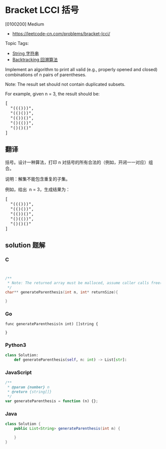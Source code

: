 # Bracket LCCI 括号

[0100200] Medium

- https://leetcode-cn.com/problems/bracket-lcci/

Topic Tags:

- [String 字符串](https://leetcode-cn.com/tag/string/)
- [Backtracking 回溯算法](https://leetcode-cn.com/tag/backtracking/)

Implement an algorithm to print all valid (e.g., properly opened and closed) combinations of n pairs of parentheses.

Note: The result set should not contain duplicated subsets.

For example, given n = 3, the result should be:

<pre>[
  "((()))",
  "(()())",
  "(())()",
  "()(())",
  "()()()"
]
</pre>

## 翻译

括号。设计一种算法，打印 n 对括号的所有合法的（例如，开闭一一对应）组合。

说明：解集不能包含重复的子集。

例如，给出  n = 3，生成结果为：

<pre>[
  "((()))",
  "(()())",
  "(())()",
  "()(())",
  "()()()"
]
</pre>

## solution 题解

### C

```c


/**
 * Note: The returned array must be malloced, assume caller calls free().
 */
char** generateParenthesis(int n, int* returnSize){

}


```

### Go

```golang
func generateParenthesis(n int) []string {

}
```

### Python3

```python
class Solution:
    def generateParenthesis(self, n: int) -> List[str]:
```

### JavaScript

```javascript
/**
 * @param {number} n
 * @return {string[]}
 */
var generateParenthesis = function (n) {};
```

### Java

```java
class Solution {
    public List<String> generateParenthesis(int n) {

    }
}
```
